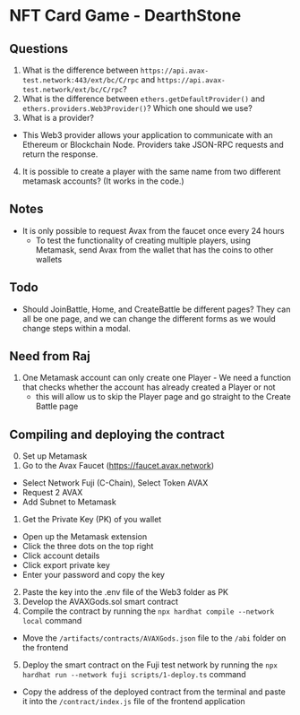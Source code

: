 # NFT Card Game - DearthStone

## Questions
1. What is the difference between `https://api.avax-test.network:443/ext/bc/C/rpc` and `https://api.avax-test.network/ext/bc/C/rpc`?
2. What is the difference between `ethers.getDefaultProvider()` and `ethers.providers.Web3Provider()`? Which one should we use?
3. What is a provider? 
  - This Web3 provider allows your application to communicate with an Ethereum or Blockchain Node. Providers take JSON-RPC requests and return the response. 
4. It is possible to create a player with the same name from two different metamask accounts? (It works in the code.)

## Notes
- It is only possible to request Avax from the faucet once every 24 hours
  - To test the functionality of creating multiple players, using Metamask, send Avax from the wallet that has the coins to other wallets

## Todo
- Should JoinBattle, Home, and CreateBattle be different pages? They can all be one page, and we can change the different forms as we would change steps within a modal.

## Need from Raj
  1. One Metamask account can only create one Player
    - We need a function that checks whether the account has already created a Player or not
      - this will allow us to skip the Player page and go straight to the Create Battle page

## Compiling and deploying the contract
0. Set up Metamask
1. Go to the Avax Faucet (https://faucet.avax.network)
  - Select Network Fuji (C-Chain), Select Token AVAX
  - Request 2 AVAX
  - Add Subnet to Metamask
1. Get the Private Key (PK) of you wallet
  - Open up the Metamask extension
  - Click the three dots on the top right
  - Click account details
  - Click export private key
  - Enter your password and copy the key
2. Paste the key into the .env file of the Web3 folder as PK
3. Develop the AVAXGods.sol smart contract
4. Compile the contract by running the `npx hardhat compile --network local` command
  - Move the `/artifacts/contracts/AVAXGods.json` file to the `/abi` folder on the frontend
5. Deploy the smart contract on the Fuji test network by running the `npx hardhat run --network fuji scripts/1-deploy.ts` command
  - Copy the address of the deployed contract from the terminal and paste it into the `/contract/index.js` file of the frontend application